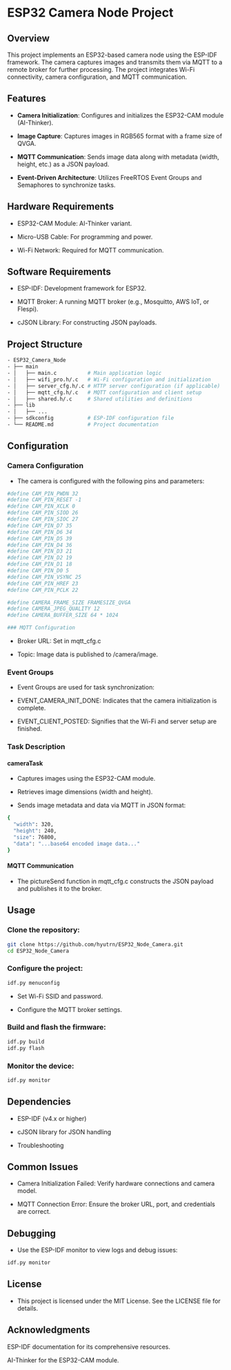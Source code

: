 # ESP32 Camera Node Project

## Overview

This project implements an ESP32-based camera node using the ESP-IDF framework. The camera captures images and transmits them via MQTT to a remote broker for further processing. The project integrates Wi-Fi connectivity, camera configuration, and MQTT communication.

## Features

- **Camera Initialization**: Configures and initializes the ESP32-CAM module (AI-Thinker).

- **Image Capture**: Captures images in RGB565 format with a frame size of QVGA.

- **MQTT Communication**: Sends image data along with metadata (width, height, etc.) as a JSON payload.

- **Event-Driven Architecture**: Utilizes FreeRTOS Event Groups and Semaphores to synchronize tasks.

## Hardware Requirements

- ESP32-CAM Module: AI-Thinker variant.

- Micro-USB Cable: For programming and power.

- Wi-Fi Network: Required for MQTT communication.

## Software Requirements

- ESP-IDF: Development framework for ESP32.

- MQTT Broker: A running MQTT broker (e.g., Mosquitto, AWS IoT, or Flespi).

- cJSON Library: For constructing JSON payloads.

## Project Structure

```bash
- ESP32_Camera_Node
- ├── main
- │   ├── main.c          # Main application logic
- │   ├── wifi_pro.h/.c   # Wi-Fi configuration and initialization
- │   ├── server_cfg.h/.c # HTTP server configuration (if applicable)
- │   ├── mqtt_cfg.h/.c   # MQTT configuration and client setup
- │   ├── shared.h/.c     # Shared utilities and definitions
- ├── lib
- │   ├── ...
- ├── sdkconfig           # ESP-IDF configuration file
- └── README.md           # Project documentation
```

## Configuration

### Camera Configuration

- The camera is configured with the following pins and parameters:

```bash
#define CAM_PIN_PWDN 32
#define CAM_PIN_RESET -1
#define CAM_PIN_XCLK 0
#define CAM_PIN_SIOD 26
#define CAM_PIN_SIOC 27
#define CAM_PIN_D7 35
#define CAM_PIN_D6 34
#define CAM_PIN_D5 39
#define CAM_PIN_D4 36
#define CAM_PIN_D3 21
#define CAM_PIN_D2 19
#define CAM_PIN_D1 18
#define CAM_PIN_D0 5
#define CAM_PIN_VSYNC 25
#define CAM_PIN_HREF 23
#define CAM_PIN_PCLK 22

#define CAMERA_FRAME_SIZE FRAMESIZE_QVGA
#define CAMERA_JPEG_QUALITY 12
#define CAMERA_BUFFER_SIZE 64 * 1024

### MQTT Configuration
```

- Broker URL: Set in mqtt_cfg.c

- Topic: Image data is published to /camera/image.

### Event Groups

- Event Groups are used for task synchronization:

- EVENT_CAMERA_INIT_DONE: Indicates that the camera initialization is complete.

- EVENT_CLIENT_POSTED: Signifies that the Wi-Fi and server setup are finished.

### Task Description

#### cameraTask

- Captures images using the ESP32-CAM module.

- Retrieves image dimensions (width and height).

- Sends image metadata and data via MQTT in JSON format:

```bash
{
  "width": 320,
  "height": 240,
  "size": 76800,
  "data": "...base64 encoded image data..."
}
```

#### MQTT Communication

- The pictureSend function in mqtt_cfg.c constructs the JSON payload and publishes it to the broker.

## Usage

### Clone the repository:

```bash
git clone https://github.com/hyutrn/ESP32_Node_Camera.git
cd ESP32_Node_Camera
```

### Configure the project:

```bash 
idf.py menuconfig
```

- Set Wi-Fi SSID and password.

- Configure the MQTT broker settings.

### Build and flash the firmware:

```bash 
idf.py build
idf.py flash
```
### Monitor the device:

```bash
idf.py monitor
```
## Dependencies

- ESP-IDF (v4.x or higher)

- cJSON library for JSON handling

- Troubleshooting

## Common Issues

- Camera Initialization Failed: Verify hardware connections and camera model.

- MQTT Connection Error: Ensure the broker URL, port, and credentials are correct.

## Debugging

- Use the ESP-IDF monitor to view logs and debug issues:

```bash
idf.py monitor
```

## License

- This project is licensed under the MIT License. See the LICENSE file for details.

## Acknowledgments

ESP-IDF documentation for its comprehensive resources.

AI-Thinker for the ESP32-CAM module.


